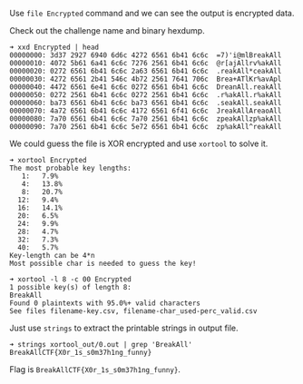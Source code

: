 Use `file Encrypted` command and we can see the output is encrypted data.

Check out the challenge name and binary hexdump.

```
➜ xxd Encrypted | head
00000000: 3d37 2927 6940 6d6c 4272 6561 6b41 6c6c  =7)'i@mlBreakAll
00000010: 4072 5b61 6a41 6c6c 7276 2561 6b41 6c6c  @r[ajAllrv%akAll
00000020: 0272 6561 6b41 6c6c 2a63 6561 6b41 6c6c  .reakAll*ceakAll
00000030: 4272 6561 2b41 546c 4b72 2561 7641 706c  Brea+ATlKr%avApl
00000040: 4472 6561 6e41 6c6c 0272 6561 6b41 6c6c  DreanAll.reakAll
00000050: 0272 2561 6b41 6c6c 0272 2561 6b41 6c6c  .r%akAll.r%akAll
00000060: ba73 6561 6b41 6c6c ba73 6561 6b41 6c6c  .seakAll.seakAll
00000070: 4a72 6561 6b41 6c6c 4172 6561 6f41 6c6c  JreakAllAreaoAll
00000080: 7a70 6561 6b41 6c6c 7a70 2561 6b41 6c6c  zpeakAllzp%akAll
00000090: 7a70 2561 6b41 6c6c 5e72 6561 6b41 6c6c  zp%akAll^reakAll
```

We could guess the file is XOR encrypted and use `xortool` to solve it.

```
➜ xortool Encrypted
The most probable key lengths:
   1:   7.9%
   4:   13.8%
   8:   20.7%
  12:   9.4%
  16:   14.1%
  20:   6.5%
  24:   9.9%
  28:   4.7%
  32:   7.3%
  40:   5.7%
Key-length can be 4*n
Most possible char is needed to guess the key!

➜ xortool -l 8 -c 00 Encrypted
1 possible key(s) of length 8:
BreakAll
Found 0 plaintexts with 95.0%+ valid characters
See files filename-key.csv, filename-char_used-perc_valid.csv
```

Just use `strings` to extract the printable strings in output file.

```
➜ strings xortool_out/0.out | grep 'BreakAll'
BreakAllCTF{X0r_1s_s0m37h1ng_funny}
```

Flag is `BreakAllCTF{X0r_1s_s0m37h1ng_funny}`.
